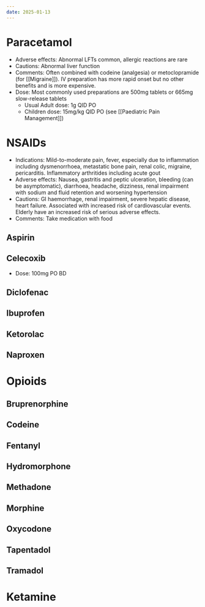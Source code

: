 ```yaml
---
date: 2025-01-13
---
```

# Paracetamol
- Adverse effects: Abnormal LFTs common, allergic reactions are rare
- Cautions: Abnormal liver function
- Comments: Often combined with codeine (analgesia) or metoclopramide (for [[Migraine]]). IV preparation has more rapid onset but no other benefits and is more expensive.
- Dose: Most commonly used preparations are 500mg tablets or 665mg slow-release tablets
	- Usual Adult dose: 1g QID PO
	- Children dose: 15mg/kg QID PO (see [[Paediatric Pain Management]])
# NSAIDs
- Indications: Mild-to-moderate pain, fever, especially due to inflammation including dysmenorrhoea, metastatic bone pain, renal colic, migraine, pericarditis. Inflammatory arthritides including acute gout
- Adverse effects: Nausea, gastritis and peptic ulceration, bleeding (can be asymptomatic), diarrhoea, headache, dizziness, renal impairment with sodium and fluid retention and worsening hypertension
- Cautions: GI haemorrhage, renal impairment, severe hepatic disease, heart failure. Associated with increased risk of cardiovascular events. Elderly have an increased risk of serious adverse effects.
- Comments: Take medication with food
## Aspirin
## Celecoxib
- Dose: 100mg PO BD
## Diclofenac
## Ibuprofen
## Ketorolac
## Naproxen
# Opioids
## Bruprenorphine
## Codeine
## Fentanyl
## Hydromorphone
## Methadone
## Morphine
## Oxycodone
## Tapentadol
## Tramadol

# Ketamine